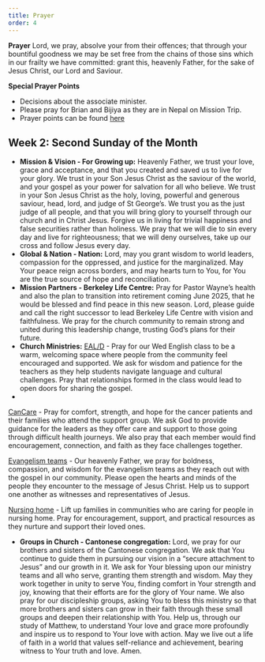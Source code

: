 ```yaml
---
title: Prayer
order: 4
---
```

**Prayer**
Lord, we pray, absolve your from their offences; that through your bountiful goodness we may be set free from the chains of those sins which in our frailty we have committed: grant this, heavenly Father, for the sake of Jesus Christ, our Lord and Saviour.

**Special Prayer Points**
- Decisions about the associate minister.
- Please pray for Brian and Bijiya as they are in Nepal on Mission Trip.
- Prayer points can be found [here](https://stgeorgeshurstville.org.au/prayer)

## Week 2: Second Sunday of the Month

- **Mission & Vision - For Growing up:** Heavenly Father, we trust your love, grace and acceptance, and that you created and saved us to live for your glory. We trust in your Son Jesus Christ as the saviour of the world, and your gospel as your power for salvation for all who believe. We trust in your Son Jesus Christ as the holy, loving, powerful and generous saviour, head, lord, and judge of St George’s. We trust you as the just judge of all people, and that you will bring glory to yourself through our church and in Christ Jesus. Forgive us in living for trivial happiness and false securities rather than holiness. We pray that we will die to sin every day and live for righteousness; that we will deny ourselves, take up our cross and follow Jesus every day.
- **Global & Nation - Nation:** Lord, may you grant wisdom to world leaders, compassion for the oppressed, and justice for the marginalized. May Your peace reign across borders, and may hearts turn to You, for You are the true source of hope and reconciliation.
- **Mission Partners - Berkeley Life Centre:** Pray for Pastor Wayne’s health and also the plan to transition into retirement coming June 2025, that he would be blessed and find peace in this new season. Lord, please guide and call the right successor to lead Berkeley Life Centre with vision and faithfulness. We pray for the church community to remain strong and united during this leadership change, trusting God’s plans for their future.
- **Church Ministries:** <ins>EAL/D</ins> - Pray for our Wed English class to be a warm, welcoming space where people from the community feel encouraged and supported. We ask for wisdom and patience for the teachers as they help students navigate language and cultural challenges. Pray that relationships formed in the class would lead to open doors for sharing the gospel.
- 
<ins>CanCare</ins> - Pray for comfort, strength, and hope for the cancer patients and their families who attend the support group. We ask God to provide guidance for the leaders as they offer care and support to those going through difficult health journeys. We also pray that each member would find encouragement, connection, and faith as they face challenges together.

<ins>Evangelism teams</ins> - Our heavenly Father, we pray for boldness, compassion, and wisdom for the evangelism teams as they reach out with the gospel in our community. Please open the hearts and minds of the people they encounter  to the message of Jesus Christ. Help us to support one another as witnesses and representatives of Jesus.

<ins>Nursing home</ins> - Lift up families in communities who are caring for people in nursing home. Pray for encouragement, support, and practical resources as they nurture and support their loved ones.
- **Groups in Church - Cantonese congregation:** Lord, we pray for our brothers and sisters of the Cantonese congregation. We ask that You continue to guide them in pursuing our vision in a “secure attachment to Jesus” and our growth in it. We ask for Your blessing upon our ministry teams and all who serve, granting them strength and wisdom. May they work together in unity to serve You, finding comfort in Your strength and joy, knowing that their efforts are for the glory of Your name. We also pray for our discipleship groups, asking You to bless this ministry so that more brothers and sisters can grow in their faith through these small groups and deepen their relationship with You. Help us, through our study of Matthew, to understand Your love and grace more profoundly and inspire us to respond to Your love with action. May we live out a life of faith in a world that values self-reliance and achievement, bearing witness to Your truth and love. Amen.








